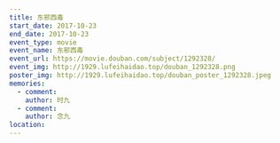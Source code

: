```yaml
---
title: 东邪西毒
start_date: 2017-10-23
end_date: 2017-10-23
event_type: movie
event_name: 东邪西毒
event_url: https://movie.douban.com/subject/1292328/
event_img: http://1929.lufeihaidao.top/douban_1292328.png
poster_img: http://1929.lufeihaidao.top/douban_poster_1292328.jpeg
memories:
  - comment: 
    author: 时九
  - comment: 
    author: 念九
location: 
---
```

